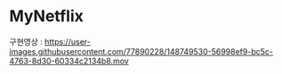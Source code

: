 # MyNetflix
구현영상 : https://user-images.githubusercontent.com/77890228/148749530-56998ef9-bc5c-4763-8d30-60334c2134b8.mov


